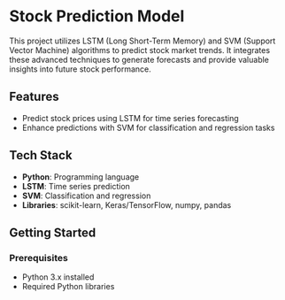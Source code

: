 # Stock Prediction Model

This project utilizes LSTM (Long Short-Term Memory) and SVM (Support Vector Machine) algorithms to predict stock market trends. It integrates these advanced techniques to generate forecasts and provide valuable insights into future stock performance.

## Features
- Predict stock prices using LSTM for time series forecasting
- Enhance predictions with SVM for classification and regression tasks

## Tech Stack
- **Python**: Programming language
- **LSTM**: Time series prediction
- **SVM**: Classification and regression
- **Libraries**: scikit-learn, Keras/TensorFlow, numpy, pandas

## Getting Started

### Prerequisites
- Python 3.x installed
- Required Python libraries 
